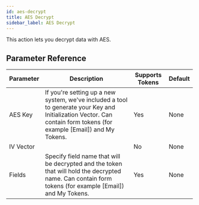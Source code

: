 ```yaml
---
id: aes-decrypt
title: AES Decrypt
sidebar_label: AES Decrypt
---
```



This action lets you decrypt data with AES.

## Parameter Reference
| Parameter | Description | Supports Tokens | Default |
| -- | -- | -- | -- |
| AES Key | If you're setting up a new system, we've included a tool to generate your Key and Initialization Vector. Can contain form tokens (for example [Email]) and My Tokens. | Yes | None |
| IV Vector |  | No | None |
| Fields | Specify field name that will be decrypted and the token that will hold the decrypted name. Can contain form tokens (for example [Email]) and My Tokens. | Yes | None |
